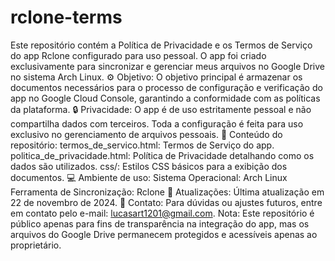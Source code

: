 # rclone-terms
 Este repositório contém a Política de Privacidade e os Termos de Serviço do app Rclone configurado para uso pessoal. O app foi criado exclusivamente para sincronizar e gerenciar meus arquivos no Google Drive no sistema Arch Linux.  ⚙️ Objetivo: O objetivo principal é armazenar os documentos necessários para o processo de configuração e verificação do app no Google Cloud Console, garantindo a conformidade com as políticas da plataforma.  🔒 Privacidade: O app é de uso estritamente pessoal e não compartilha dados com terceiros. Toda a configuração é feita para uso exclusivo no gerenciamento de arquivos pessoais.  📂 Conteúdo do repositório:  termos_de_servico.html: Termos de Serviço do app. politica_de_privacidade.html: Política de Privacidade detalhando como os dados são utilizados. css/: Estilos CSS básicos para a exibição dos documentos. 💻 Ambiente de uso:  Sistema Operacional: Arch Linux Ferramenta de Sincronização: Rclone 📝 Atualizações: Última atualização em 22 de novembro de 2024.  📧 Contato: Para dúvidas ou ajustes futuros, entre em contato pelo e-mail: lucasart1201@gmail.com.  Nota: Este repositório é público apenas para fins de transparência na integração do app, mas os arquivos do Google Drive permanecem protegidos e acessíveis apenas ao proprietário.
